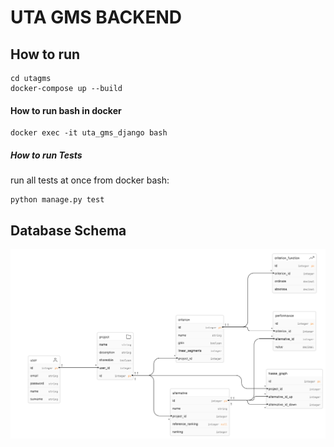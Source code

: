 # UTA GMS BACKEND

## How to run
```commandline
cd utagms
docker-compose up --build
```
#### How to run bash in docker
```commandline
docker exec -it uta_gms_django bash
```
##### How to run Tests
run all tests at once from docker bash:
```commandline
python manage.py test
```

## Database Schema
<img src="/dbSchema.png" />
